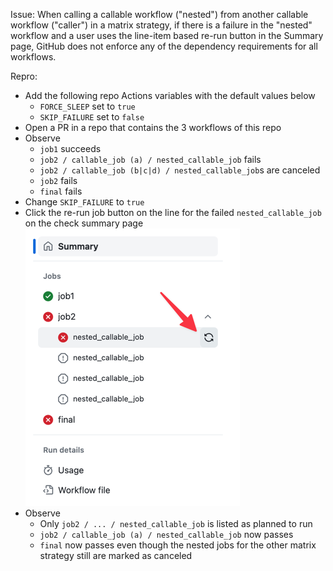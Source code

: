 Issue: When calling a callable workflow ("nested") from another callable workflow ("caller") in a matrix strategy, if there is a failure in the "nested" workflow and a user uses the line-item based re-run button in the Summary page, GitHub does not enforce any of the dependency requirements for all workflows.

Repro:
- Add the following repo Actions variables with the default values below
  - `FORCE_SLEEP` set to `true`
  - `SKIP_FAILURE` set to `false`
- Open a PR in a repo that contains the 3 workflows of this repo
- Observe
  - `job1` succeeds
  - `job2 / callable_job (a) / nested_callable_job` fails
  - `job2 / callable_job (b|c|d) / nested_callable_job`s are canceled
  - `job2` fails
  - `final` fails
- Change `SKIP_FAILURE` to `true`
- Click the re-run job button on the line for the failed `nested_callable_job` on the check summary page
![single line rerun](./images/single_line_rerun.png)
- Observe
  - Only `job2 / ... / nested_callable_job` is listed as planned to run
  - `job2 / callable_job (a) / nested_callable_job` now passes
  - `final` now passes even though the nested jobs for the other matrix strategy still are marked as canceled

